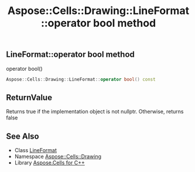 ﻿---
title: Aspose::Cells::Drawing::LineFormat::operator bool method
linktitle: operator bool
second_title: Aspose.Cells for C++ API Reference
description: 'Aspose::Cells::Drawing::LineFormat::operator bool method. operator bool() in C++.'
type: docs
weight: 400
url: /cpp/aspose.cells.drawing/lineformat/operator_bool/
---
## LineFormat::operator bool method


operator bool()

```cpp
Aspose::Cells::Drawing::LineFormat::operator bool() const
```


## ReturnValue

Returns true if the implementation object is not nullptr. Otherwise, returns false

## See Also

* Class [LineFormat](../)
* Namespace [Aspose::Cells::Drawing](../../)
* Library [Aspose.Cells for C++](../../../)
